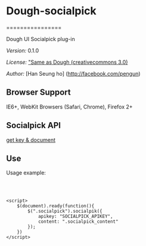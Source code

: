 # Dough-socialpick
================

Dough UI Socialpick plug-in


*Version:* 0.1.0

*License:* ["Same as Dough (creativecommons 3.0)](http://creativecommons.org/licenses/by/3.0/deed.ko)

*Author:* [Han Seung ho] (http://facebook.com/pengun)


## Browser Support

IE6+, WebKit Browsers (Safari, Chrome), Firefox 2+

## Socialpick API

[get key & document](http://dna.daum.net/apis/socialpick)


## Use

Usage example:

<pre>
	<script src="js/dough-socialpick.js"></script>
	<script>
		$(document).ready(function(){
			$(".socialpick").socialpik({
				apikey: "SOCIALPICK_APIKEY",
				content: ".socialpick_content"
			});
		})
	</script>

</pre>
